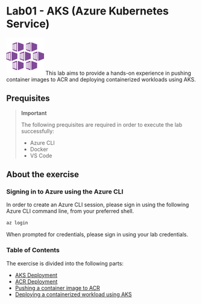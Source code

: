 # Lab01 - AKS (Azure Kubernetes Service)
![aks-logo](./img/aks.svg)
This lab aims to provide a hands-on experience in 
pushing container images to ACR and deploying containerized workloads using AKS.

## Prequisites

> **Important**
> 
> The following prequisites are required in order to execute the lab successfully:
>
> - Azure CLI
> - Docker
> - VS Code

## About the exercise

### Signing in to Azure using the Azure CLI

In order to create an Azure CLI session, please sign in using the following Azure CLI command line, from your preferred shell.

```bash
az login
```

When prompted for credentials, please sign in using your lab credentials.

### Table of Contents

The exercise is divided into the following parts:
- [AKS Deployment]()
- [ACR Deployment]()
- [Pushing a container image to ACR]()
- [Deploying a containerized workload using AKS]()